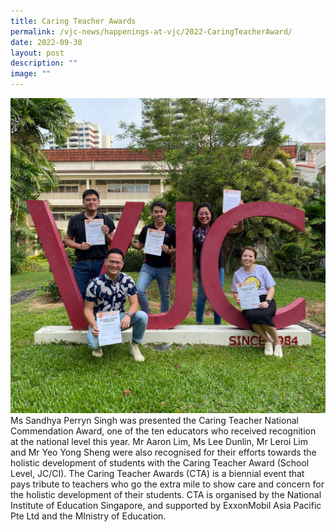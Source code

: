 ```yaml
---
title: Caring Teacher Awards
permalink: /vjc-news/happenings-at-vjc/2022-CaringTeacherAward/
date: 2022-09-30
layout: post
description: ""
image: ""
---
```


![](/images/Happening%20at%20VJC/2022%2028%20Caring%20Teachers%20Award.jpeg)
Ms Sandhya Perryn Singh was presented the Caring Teacher National Commendation Award, one of the ten educators who received recognition at the national level this year. Mr Aaron Lim, Ms Lee Dunlin, Mr Leroi Lim and Mr Yeo Yong Sheng were also recognised for their efforts towards the holistic development of students with the Caring Teacher Award (School Level, JC/CI). The Caring Teacher Awards (CTA) is a biennial event that pays tribute to teachers who go the extra mile to show care and concern for the holistic development of their students. CTA is organised by the National Institute of Education Singapore, and supported by ExxonMobil Asia Pacific Pte Ltd and the MInistry of Education.